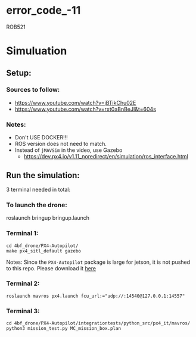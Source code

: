 # error_code_-11
ROB521

# Simuluation

## Setup: 

### Sources to follow: 
- https://www.youtube.com/watch?v=jBTikChu02E
- https://www.youtube.com/watch?v=rxt0aBnBeJI&t=604s

### Notes:
- Don't USE DOCKER!!!
- ROS version does not need to match.
- Instead of `jMAVSim` in the video, use Gazebo
  - https://dev.px4.io/v1.11_noredirect/en/simulation/ros_interface.html

## Run the simulation: 
3 terminal needed in total:

### To launch the drone:
roslaunch bringup bringup.launch

### Terminal 1:
```
cd 4bf_drone/PX4-Autopilot/
make px4_sitl_default gazebo
```
Notes: Since the `PX4-Autopilot` package is large for jetson, it is not pushed to this repo. Please download it [here](https://github.com/PX4/PX4-Autopilot)


### Terminal 2:
```
roslaunch mavros px4.launch fcu_url:="udp://:14540@127.0.0.1:14557"
```

### Terminal 3:
```
cd 4bf_drone/PX4-Autopilot/integrationtests/python_src/px4_it/mavros/
python3 mission_test.py MC_mission_box.plan
```
